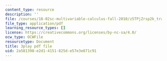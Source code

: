 ```yaml
---
content_type: resource
description: ''
file: /courses/18-02sc-multivariable-calculus-fall-2010/z5TPjZrsp2k_transcript.pdf
file_type: application/pdf
learning_resource_types: []
license: https://creativecommons.org/licenses/by-nc-sa/4.0/
ocw_type: OCWFile
resourcetype: Document
title: 3play pdf file
uid: 2a581398-e2d1-4151-825d-e57e3e871c91
---
```

